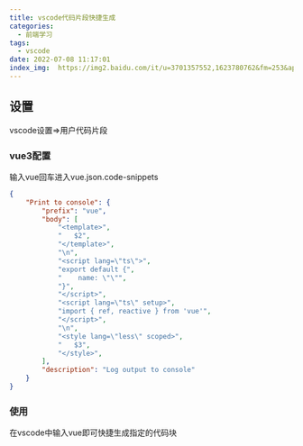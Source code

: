 ```yaml
---
title: vscode代码片段快捷生成
categories:
  - 前端学习
tags:
  - vscode
date: 2022-07-08 11:17:01
index_img:  https://img2.baidu.com/it/u=3701357552,1623780762&fm=253&app=120&size=w931&n=0&f=JPEG&fmt=auto?sec=1657731600&t=7ffcca6e10ea2d965dd1a28bbd938588
---
```


## 设置
vscode设置=>用户代码片段

### vue3配置
输入vue回车进入vue.json.code-snippets
```json
{
	"Print to console": {
		"prefix": "vue",
		"body": [
			"<template>",
			"   $2",
			"</template>",
			"\n",
			"<script lang=\"ts\">",
			"export default {",
			"    name: \"\"",
			"}",
			"</script>",
			"<script lang=\"ts\" setup>",
			"import { ref, reactive } from 'vue'",
			"</script>",
			"\n",
			"<style lang=\"less\" scoped>",
			"   $3",
			"</style>",
		],
		"description": "Log output to console"
	}
}
```
### 使用
在vscode中输入vue即可快捷生成指定的代码块